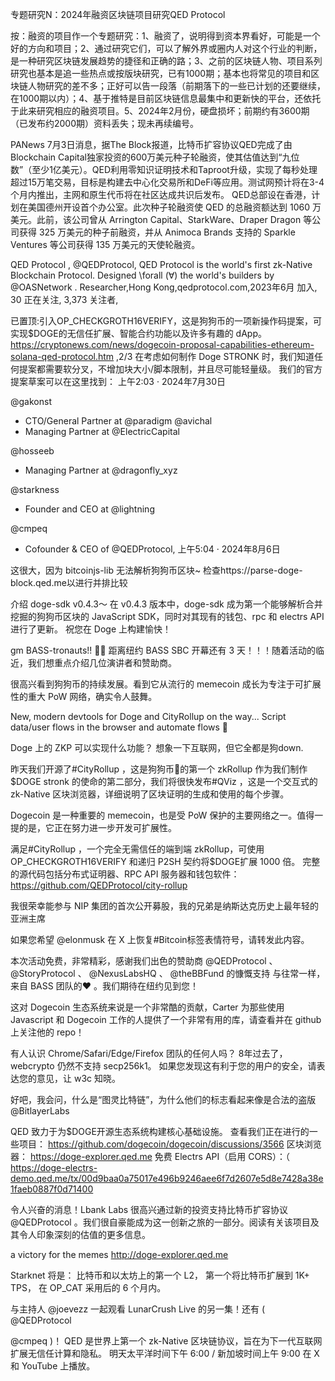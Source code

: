 专题研究N：2024年融资区块链项目研究QED Protocol

按：融资的项目作一个专题研究：1、融资了，说明得到资本界看好，可能是一个好的方向和项目；2、通过研究它们，可以了解外界或圈内人对这个行业的判断，是一种研究区块链发展趋势的捷径和正确的路；3、之前的区块链人物、项目系列研究也基本是追一些热点或按版块研究，已有1000期；基本也将常见的项目和区块链人物研究的差不多；正好可以告一段落（前期落下的一些已计划的还要继续，在1000期以内）；4、基于推特是目前区块链信息最集中和更新快的平台，还依托于此来研究相应的融资项目。5、2024年2月份，硬盘损坏；前期约有3600期（已发布约2000期）资料丢失；现未再续编号。

PANews 7月3日消息，据The Block报道，比特币扩容协议QED完成了由Blockchain Capital独家投资的600万美元种子轮融资，使其估值达到“九位数”（至少1亿美元）。QED利用零知识证明技术和Taproot升级，实现了每秒处理超过15万笔交易，目标是构建去中心化交易所和DeFi等应用。测试网预计将在3-4个月内推出，主网和原生代币将在社区达成共识后发布。
QED总部设在香港，计划在美国德州开设首个办公室。此次种子轮融资使 QED 的总融资额达到 1060 万美元。此前，该公司曾从 Arrington Capital、StarkWare、Draper Dragon 等公司获得 325 万美元的种子前融资，并从 Animoca Brands 支持的 Sparkle Ventures 等公司获得 135 万美元的天使轮融资。

QED Protocol
,
@QEDProtocol,
QED Protocol is the world's first zk-Native Blockchain Protocol. 
Designed \forall (∀) the world's builders by 
@OASNetwork
.
Researcher,Hong Kong,qedprotocol.com,2023年6月 加入,
30 正在关注,
3,373 关注者,


已置顶:引入OP_CHECKGROTH16VERIFY，这是狗狗币的一项新操作码提案，可实现$DOGE的无信任扩展、智能合约功能以及许多有趣的 dApp。
https://cryptonews.com/news/dogecoin-proposal-capabilities-ethereum-solana-qed-protocol.htm
,2/3
在考虑如何制作 Doge STRONK 时，我们知道任何提案都需要软分叉，不增加块大小/脚本限制，并且尽可能轻量级。
我们的官方提案草案可以在这里找到：
上午2:03 · 2024年7月30日

 
@gakonst
 - CTO/General Partner at 
@paradigm
@avichal
  - Managing Partner at 
@ElectricCapital

@hosseeb
 - Managing Partner at 
@dragonfly_xyz


@starkness
 - Founder and CEO at 
@lightning

@cmpeq
 - Cofounder & CEO of 
@QEDProtocol,
上午5:04 · 2024年8月6日

这很大，因为 bitcoinjs-lib 无法解析狗狗币区块~
检查https://parse-doge-block.qed.me以进行并排比较

介绍 doge-sdk v0.4.3～
在 v0.4.3 版本中，doge-sdk 成为第一个能够解析合并挖掘的狗狗币区块的 JavaScript SDK，同时对其现有的钱包、rpc 和 electrs API 进行了更新。
祝您在 Doge 上构建愉快！

gm BASS-tronauts!! 🚀🌲
距离纽约 BASS SBC 开幕还有 3 天！！！随着活动的临近，我们想重点介绍几位演讲者和赞助商。

很高兴看到狗狗币的持续发展。看到它从流行的 memecoin 成长为专注于可扩展性的重大 PoW 网络，确实令人鼓舞。

New, modern devtools for Doge and CityRollup on the way...
Script data/user flows in the browser and automate flows 🌊

Doge 上的 ZKP 可以实现什么功能？
想象一下互联网，但它全都是狗down.

昨天我们开源了#CityRollup ，这是狗狗币🎉的第一个 zkRollup
作为我们制作$DOGE stronk 的使命的第二部分，我们将很快发布#QViz ，这是一个交互式的 zk-Native 区块浏览器，详细说明了区块证明的生成和使用的每个步骤。

Dogecoin 是一种重要的 memecoin，也是受 PoW 保护的主要网络之一。值得一提的是，它正在努力进一步开发可扩展性。

满足#CityRollup ，一个完全无需信任的端到端 zkRollup，可使用 OP_CHECKGROTH16VERIFY 和递归 P2SH 契约将$DOGE扩展 1000 倍。
完整的源代码包括分布式证明器、RPC API 服务器和钱包软件：
https://github.com/QEDProtocol/city-rollup

我很荣幸能参与 NIP 集团的首次公开募股，我的兄弟是纳斯达克历史上最年轻的亚洲主席

如果您希望
@elonmusk
在 X 上恢复#Bitcoin标签表情符号，请转发此内容。

本次活动免费，非常精彩，感谢我们出色的赞助商
@QEDProtocol
 、 
@StoryProtocol
 、 
@NexusLabsHQ
 、 
@theBBFund
的慷慨支持
与往常一样，来自 BASS 团队的❤️ 。我们期待在纽约见到您！

这对 Dogecoin 生态系统来说是一个非常酷的贡献，Carter 为那些使用 Javascript 和 Dogecoin 工作的人提供了一个非常有用的库，请查看并在 github 上关注他的 repo！

有人认识 Chrome/Safari/Edge/Firefox 团队的任何人吗？
8年过去了，webcrypto 仍然不支持 secp256k1。
如果您发现这有利于您的用户的安全，请表达您的意见，让 w3c 知晓。

好吧，我会问，什么是“图灵比特链”，为什么他们的标志看起来像是合法的盗版
@BitlayerLabs

QED 致力于为$DOGE开源生态系统构建核心基础设施。
查看我们正在进行的一些项目：
https://github.com/dogecoin/dogecoin/discussions/3566
区块浏览器： https://doge-explorer.qed.me
免费 Electrs API（启用 CORS）：（ https://doge-electrs-demo.qed.me/tx/00d9baa0a75017e496b9246aee6f7d2607e5d8e7428a38e1faeb0887f0d71400

令人兴奋的消息！Lbank Labs 很高兴通过新的投资支持比特币扩容协议
@QEDProtocol
 。我们很自豪能成为这一创新之旅的一部分。阅读有关该项目及其令人印象深刻的估值的更多信息。

a victory for the memes
http://doge-explorer.qed.me

Starknet 将是：
比特币和以太坊上的第一个 L2，
第一个将比特币扩展到 1K+ TPS，
在 OP_CAT 采用后的 6 个月内。

与主持人
@joevezz
一起观看 LunarCrush Live 的另一集！还有 ( 
@QEDProtocol
 
@cmpeq
 )！
QED 是世界上第一个 zk-Native 区块链协议，旨在为下一代互联网扩展无信任计算和隐私。
明天太平洋时间下午 6:00 / 新加坡时间上午 9:00 在 X 和 YouTube 上播放。



